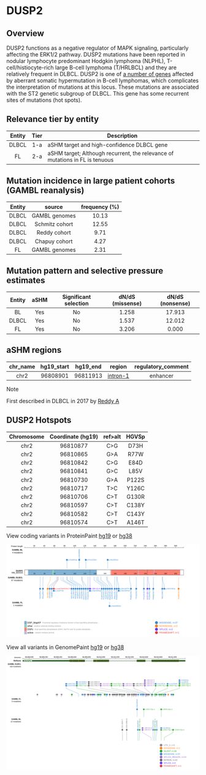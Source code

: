# DUSP2
## Overview

DUSP2 functions as a negative regulator of MAPK signaling, particularly affecting the ERK1/2 pathway. DUSP2 mutations have been reported in nodular lymphocyte predominant Hodgkin lymphoma (NLPHL), T-cell/histiocyte-rich large B-cell lymphoma (T/HRLBCL) and they are relatively frequent in DLBCL.  DUSP2 is one of [a number of genes](https://github.com/morinlab/LLMPP/wiki/ashm) affected by aberrant somatic hypermutation in B-cell lymphomas, which complicates the interpretation of mutations at this locus. These mutations are associated with the ST2 genetic subgroup of DLBCL. This gene has some recurrent sites of mutations (hot spots). 

## Relevance tier by entity

|Entity|Tier|Description                           |
|:------:|:----:|--------------------------------------|
|DLBCL |1-a | aSHM target and high-confidence DLBCL gene            |
|FL    |2-a | aSHM target; Although recurrent, the relevance of mutations in FL is tenuous |

## Mutation incidence in large patient cohorts (GAMBL reanalysis)

|Entity|source        |frequency (%)|
|:------:|:--------------:|:-------------:|
|DLBCL |GAMBL genomes |10.13        |
|DLBCL |Schmitz cohort|12.55        |
|DLBCL |Reddy cohort  | 9.71        |
|DLBCL |Chapuy cohort | 4.27        |
|FL    |GAMBL genomes | 2.31        |

## Mutation pattern and selective pressure estimates

|Entity|aSHM|Significant selection|dN/dS (missense)|dN/dS (nonsense)|
|:------:|:----:|:---------------------:|:----------------:|:----------------:|
|BL    |Yes |No                   |1.258           |17.913          |
|DLBCL |Yes |No                   |1.537           |12.012          |
|FL    |Yes |No                   |3.206           | 0.000          |

## aSHM regions

|chr_name|hg19_start|hg19_end|region                                                                                        |regulatory_comment|
|:--------:|:----------:|:--------:|:----------------------------------------------------------------------------------------------:|:------------------:|
|chr2    |96808901  |96811913|[intron-1](https://genome.ucsc.edu/s/rdmorin/GAMBL%20hg19?position=chr2%3A96808901%2D96811913)|enhancer          |

> [!NOTE]
> First described in DLBCL in 2017 by [Reddy A](https://pubmed.ncbi.nlm.nih.gov/28985567)


 ## DUSP2 Hotspots

| Chromosome |Coordinate (hg19) | ref>alt | HGVSp | 
 | :---:| :---: | :--: | :---: |
| chr2 | 96810877 | C>G | D73H |
| chr2 | 96810865 | G>A | R77W |
| chr2 | 96810842 | C>G | E84D |
| chr2 | 96810841 | G>C | L85V |
| chr2 | 96810730 | G>A | P122S |
| chr2 | 96810717 | T>C | Y126C |
| chr2 | 96810706 | C>T | G130R |
| chr2 | 96810597 | C>T | C138Y |
| chr2 | 96810582 | C>T | C143Y |
| chr2 | 96810574 | C>T | A146T |

View coding variants in ProteinPaint [hg19](https://morinlab.github.io/LLMPP/GAMBL/DUSP2_protein.html)  or [hg38](https://morinlab.github.io/LLMPP/GAMBL/DUSP2_protein_hg38.html)

![image](images/proteinpaint/DUSP2_NM_004418.svg)

View all variants in GenomePaint [hg19](https://morinlab.github.io/LLMPP/GAMBL/DUSP2.html)  or [hg38](https://morinlab.github.io/LLMPP/GAMBL/DUSP2_hg38.html)

![image](images/proteinpaint/DUSP2.svg)

